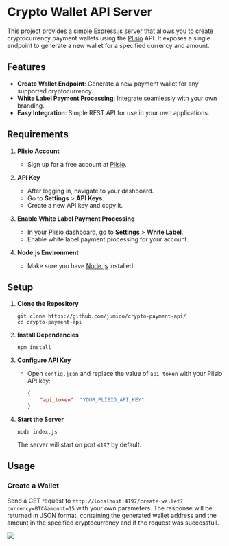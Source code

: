 # Crypto Wallet API Server

This project provides a simple Express.js server that allows you to create cryptocurrency payment wallets using the [Plisio](https://plisio.net/) API. It exposes a single endpoint to generate a new wallet for a specified currency and amount.

## Features

- **Create Wallet Endpoint**: Generate a new payment wallet for any supported cryptocurrency.
- **White Label Payment Processing**: Integrate seamlessly with your own branding.
- **Easy Integration**: Simple REST API for use in your own applications.

## Requirements

1. **Plisio Account**
   - Sign up for a free account at [Plisio](https://plisio.net/).

2. **API Key**
   - After logging in, navigate to your dashboard.
   - Go to **Settings** > **API Keys**.
   - Create a new API key and copy it.

3. **Enable White Label Payment Processing**
   - In your Plisio dashboard, go to **Settings** > **White Label**.
   - Enable white label payment processing for your account.

4. **Node.js Environment**
   - Make sure you have [Node.js](https://nodejs.org/) installed.

## Setup

1. **Clone the Repository**

   ```
   git clone https://github.com/jumioo/crypto-payment-api/
   cd crypto-payment-api
   ```

2. **Install Dependencies**

   ```
   npm install
   ```

3. **Configure API Key**

   - Open `config.json` and replace the value of `api_token` with your Plisio API key:

     ```json
     {
         "api_token": "YOUR_PLISIO_API_KEY"
     }
     ```

4. **Start the Server**

   ```
   node index.js
   ```

   The server will start on port `4197` by default.

## Usage

### Create a Wallet

Send a GET request to `http://localhost:4197/create-wallet?currency=BTC&amount=15` with your own parameters. The response will be returned in JSON format, containing the generated wallet address and the amount in the specified cryptocurrency and if the request was successfull.

![](https://i.ibb.co/zhHsNFJV/Bildschirmaufnahme-2025-08-30-um-14-52-12.gif)
